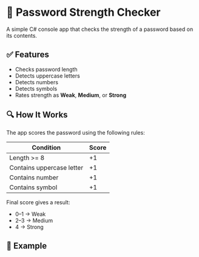 # 🔐 Password Strength Checker

A simple C# console app that checks the strength of a password based on its contents.

## ✅ Features

- Checks password length
- Detects uppercase letters
- Detects numbers
- Detects symbols
- Rates strength as **Weak**, **Medium**, or **Strong**

## 🔍 How It Works

The app scores the password using the following rules:

| Condition                  | Score |
|---------------------------|-------|
| Length >= 8               | +1    |
| Contains uppercase letter | +1    |
| Contains number           | +1    |
| Contains symbol           | +1    |

Final score gives a result:

- 0–1 → Weak
- 2–3 → Medium
- 4 → Strong

## 🧪 Example

